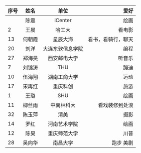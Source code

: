 |序号    | 姓名        |  单位    |  爱好       |
| :---        |   :----:    |   :----:    |          ---: |
|          | 陈震     |  iCenter    |     绘画     |
|     2     |  王晨    |  哈工大    |    看电影      |
|     13    |  何朝霞    |  星辰大海   |    看书，看骑行，聊天      |
|     20     |  刘洋    |  大连东软信息学院    |    编程      |
|     27     |  郑海昊    |  西安邮电大学    |    听音乐      |
|  7        |   刘锦涛   |    THU  |     蹦迪     |
|  10        |   伍海翔   |    湖南工商大学  |     运动    |
|   17       |     宋再红 |    重庆科创  |     旅游    |
|  1  | 王璐    |  SHU  |     绘画     |
|     11     |  柳丝雨    |  中南林科大    |    看戏装修到处浪      |
|    32   |  陈玉萍   |  清美   |    摄影      |
|    14  | 罗红   |  河南艺术学院  |   绘画   |
|  12   | 陈昊   |  重庆师范大学    |     川普     |
|  28  | 吴向华    |  南昌大学  |    跑步 美剧     |
